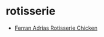 # rotisserie

 * [Ferran Adrias Rotisserie Chicken](index/f/ferran-adrias-rotisserie-chicken-234364.json)
